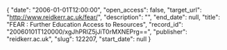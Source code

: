 {
  "date": "2006-01-01T12:00:00", 
  "open_access": false, 
  "target_url": "http://www.reidkerr.ac.uk/fear/", 
  "description": "", 
  "end_date": null, 
  "title": "FEAR : Further Education Access to Resources", 
  "record_id": "20060101T120000/xgJhPRlZ5jJiT0rMXNEPrg==", 
  "publisher": "reidkerr.ac.uk", 
  "slug": 122207, 
  "start_date": null
}

